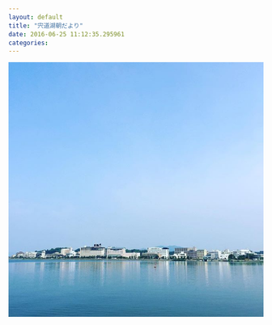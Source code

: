 ```yaml
---
layout: default
title: "宍道湖朝だより"
date: 2016-06-25 11:12:35.295961
categories: 
---
```


![](/assets/images/201606/13381109_1253712464653669_1564210136_n.jpg)


